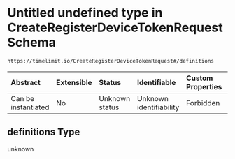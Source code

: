 # Untitled undefined type in CreateRegisterDeviceTokenRequest Schema

```txt
https://timelimit.io/CreateRegisterDeviceTokenRequest#/definitions
```

| Abstract            | Extensible | Status         | Identifiable            | Custom Properties | Additional Properties | Access Restrictions | Defined In                                                                                                            |
| :------------------ | :--------- | :------------- | :---------------------- | :---------------- | :-------------------- | :------------------ | :-------------------------------------------------------------------------------------------------------------------- |
| Can be instantiated | No         | Unknown status | Unknown identifiability | Forbidden         | Allowed               | none                | [CreateRegisterDeviceTokenRequest.schema.json\*](CreateRegisterDeviceTokenRequest.schema.json "open original schema") |

## definitions Type

unknown
